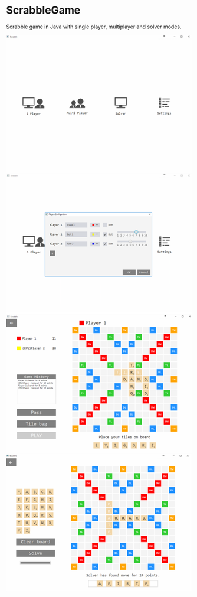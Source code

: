 # ScrabbleGame
Scrabble game in Java with single player, multiplayer and solver modes.

![Alt text](ui2.png?raw=true "Game screenshot")
![Alt text](ui3.png?raw=true "Game screenshot")
![Alt text](ui4.png?raw=true "Game screenshot")
![Alt text](ui5.png?raw=true "Game screenshot")
